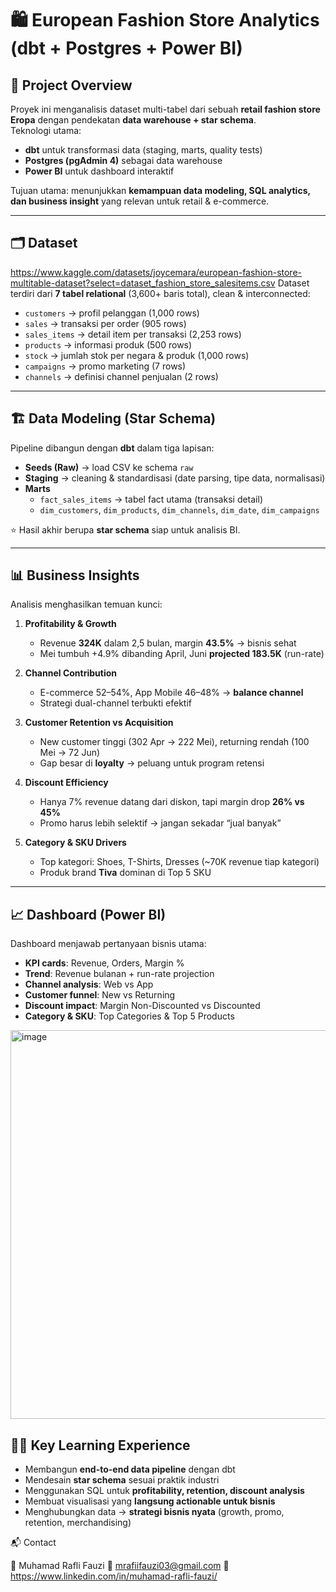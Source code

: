 # 🛍️ European Fashion Store Analytics (dbt + Postgres + Power BI)

## 📌 Project Overview
Proyek ini menganalisis dataset multi-tabel dari sebuah **retail fashion store Eropa** dengan pendekatan **data warehouse + star schema**.  
Teknologi utama:
- **dbt** untuk transformasi data (staging, marts, quality tests)  
- **Postgres (pgAdmin 4)** sebagai data warehouse  
- **Power BI** untuk dashboard interaktif  

Tujuan utama: menunjukkan **kemampuan data modeling, SQL analytics, dan business insight** yang relevan untuk retail & e-commerce.

---

## 🗂️ Dataset
https://www.kaggle.com/datasets/joycemara/european-fashion-store-multitable-dataset?select=dataset_fashion_store_salesitems.csv
Dataset terdiri dari **7 tabel relational** (3,600+ baris total), clean & interconnected:

- `customers` → profil pelanggan (1,000 rows)  
- `sales` → transaksi per order (905 rows)  
- `sales_items` → detail item per transaksi (2,253 rows)  
- `products` → informasi produk (500 rows)  
- `stock` → jumlah stok per negara & produk (1,000 rows)  
- `campaigns` → promo marketing (7 rows)  
- `channels` → definisi channel penjualan (2 rows)  

---

## 🏗️ Data Modeling (Star Schema)
Pipeline dibangun dengan **dbt** dalam tiga lapisan:
- **Seeds (Raw)** → load CSV ke schema `raw`  
- **Staging** → cleaning & standardisasi (date parsing, tipe data, normalisasi)  
- **Marts**  
  - `fact_sales_items` → tabel fact utama (transaksi detail)  
  - `dim_customers`, `dim_products`, `dim_channels`, `dim_date`, `dim_campaigns`  

⭐ Hasil akhir berupa **star schema** siap untuk analisis BI.  

---

## 📊 Business Insights
Analisis menghasilkan temuan kunci:

1. **Profitability & Growth**  
   - Revenue **324K** dalam 2,5 bulan, margin **43.5%** → bisnis sehat  
   - Mei tumbuh +4.9% dibanding April, Juni **projected 183.5K** (run-rate)  

2. **Channel Contribution**  
   - E-commerce 52–54%, App Mobile 46–48% → **balance channel**  
   - Strategi dual-channel terbukti efektif  

3. **Customer Retention vs Acquisition**  
   - New customer tinggi (302 Apr → 222 Mei), returning rendah (100 Mei → 72 Jun)  
   - Gap besar di **loyalty** → peluang untuk program retensi  

4. **Discount Efficiency**  
   - Hanya 7% revenue datang dari diskon, tapi margin drop **26% vs 45%**  
   - Promo harus lebih selektif → jangan sekadar “jual banyak”  

5. **Category & SKU Drivers**  
   - Top kategori: Shoes, T-Shirts, Dresses (~70K revenue tiap kategori)  
   - Produk brand **Tiva** dominan di Top 5 SKU  

---

## 📈 Dashboard (Power BI)
Dashboard menjawab pertanyaan bisnis utama:
- **KPI cards**: Revenue, Orders, Margin %  
- **Trend**: Revenue bulanan + run-rate projection  
- **Channel analysis**: Web vs App  
- **Customer funnel**: New vs Returning  
- **Discount impact**: Margin Non-Discounted vs Discounted  
- **Category & SKU**: Top Categories & Top 5 Products  

<img width="1119" height="622" alt="image" src="https://github.com/user-attachments/assets/c9ea2040-783d-4d37-9a84-92be1019079c" />


## 🧑‍💻 Key Learning Experience
- Membangun **end-to-end data pipeline** dengan dbt  
- Mendesain **star schema** sesuai praktik industri  
- Menggunakan SQL untuk **profitability, retention, discount analysis**  
- Membuat visualisasi yang **langsung actionable untuk bisnis**  
- Menghubungkan data → **strategi bisnis nyata** (growth, promo, retention, merchandising)  


📬 Contact

👤 Muhamad Rafli Fauzi
📧 mrafiifauzi03@gmail.com
🔗 https://www.linkedin.com/in/muhamad-rafli-fauzi/
